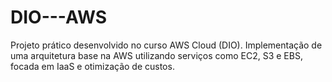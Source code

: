 # DIO---AWS
Projeto prático desenvolvido no curso AWS Cloud (DIO). Implementação de uma arquitetura base na AWS utilizando serviços como EC2, S3 e EBS, focada em IaaS e otimização de custos.

